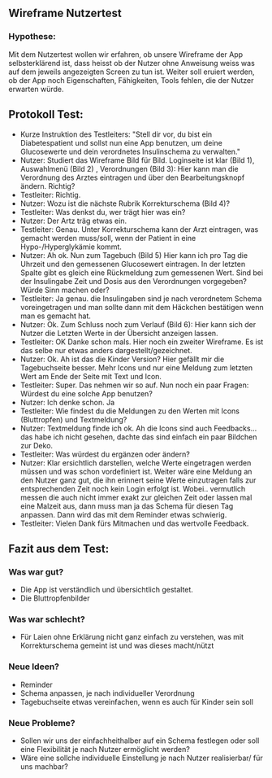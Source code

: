 ## Wireframe Nutzertest
### Hypothese:
Mit dem Nutzertest wollen wir erfahren, ob unsere Wireframe der App selbsterklärend ist, dass heisst ob der Nutzer ohne Anweisung weiss was auf dem jeweils angezeigten Screen zu tun ist.
Weiter soll eruiert werden, ob der App noch Eigenschaften, Fähigkeiten, Tools fehlen, die der Nutzer erwarten würde.

## Protokoll Test:
- Kurze Instruktion des Testleiters: "Stell dir vor, du bist ein Diabetespatient und sollst nun eine App benutzen, um deine Glucosewerte und dein verordnetes Insulinschema zu verwalten."
- Nutzer: Studiert das Wireframe Bild für Bild. Loginseite ist klar (Bild 1), Auswahlmenü (Bild 2) , Verordnungen (Bild 3): Hier kann man die Verordnung des Arztes eintragen und über den Bearbeitungsknopf
  ändern. Richtig?
- Testleiter: Richtig. 
- Nutzer: Wozu ist die nächste Rubrik Korrekturschema (Bild 4)?
- Testleiter: Was denkst du, wer trägt hier was ein?
- Nutzer: Der Artz träg etwas ein.
- Testleiter: Genau. Unter Korrekturschema kann der Arzt eintragen, was gemacht werden muss/soll, wenn der Patient in eine Hypo-/Hyperglykämie kommt.
- Nutzer: Ah ok. Nun zum Tagebuch (Bild 5) Hier kann ich pro Tag die Uhrzeit und den gemessenen Glucosewert eintragen. In der letzten Spalte gibt es gleich eine Rückmeldung zum gemessenen Wert. Sind bei der Insulingabe Zeit und Dosis aus den Verordnungen     vorgegeben? Würde Sinn machen oder?
- Testleiter: Ja genau. die Insulingaben sind je nach verordnetem Schema voreingetragen und man sollte dann mit dem Häckchen bestätigen wenn man es gemacht hat.
- Nutzer: Ok. Zum Schluss noch zum Verlauf (Bild 6): Hier kann sich der Nutzer die Letzten Werte in der Übersicht anzeigen lassen.
- Testleiter: OK Danke schon mals. Hier noch ein zweiter Wireframe. Es ist das selbe nur etwas anders dargestellt/gezeichnet.
- Nutzer: Ok. Ah ist das die Kinder Version? Hier gefällt mir die Tagebuchseite besser. Mehr Icons und nur eine Meldung zum letzten Wert am Ende der Seite mit Text und Icon.
- Testleiter: Super. Das nehmen wir so auf. Nun noch ein paar Fragen: Würdest du eine solche App benutzen?
- Nutzer: Ich denke schon. Ja
- Testleiter: Wie findest du die Meldungen zu den Werten mit Icons (Bluttropfen) und Textmeldung?
- Nutzer: Textmeldung finde ich ok. Ah die Icons sind auch Feedbacks... das habe ich nicht gesehen, dachte das sind einfach ein paar Bildchen zur Deko.
- Testleiter: Was würdest du ergänzen oder ändern?
- Nutzer: Klar ersichtlich darstellen, welche Werte eingetragen werden müssen und was schon vordefiniert ist. Weiter wäre eine Meldung an den Nutzer ganz gut, die ihn erinnert seine Werte einzutragen
  falls zur entsprechenden Zeit noch kein Login erfolgt ist. Wobei.. vermutlich messen die auch nicht immer exakt zur gleichen Zeit oder lassen mal eine Malzeit aus, dann muss man ja das Schema für
  diesen Tag anpassen. Dann wird das mit dem Reminder etwas schwierig.
- Testleiter: Vielen Dank fürs Mitmachen und das wertvolle Feedback.

## Fazit aus dem Test:
### Was war gut?
- Die App ist verständlich und übersichtlich gestaltet.
- Die Bluttropfenbilder

### Was war schlecht?
- Für Laien ohne Erklärung nicht ganz einfach zu verstehen, was mit Korrekturschema gemeint ist und was dieses macht/nützt

### Neue Ideen?
- Reminder
- Schema anpassen, je nach individueller Verordnung
- Tagebuchseite etwas vereinfachen, wenn es auch für Kinder sein soll
  
### Neue Probleme?
- Sollen wir uns der einfachheithalber auf ein Schema festlegen oder soll eine Flexibilität je nach Nutzer ermöglicht werden?
- Wäre eine sollche individuelle Einstellung je nach Nutzer realisierbar/ für uns machbar?
